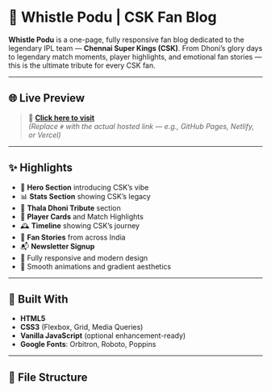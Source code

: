 # 🦁 Whistle Podu | CSK Fan Blog

**Whistle Podu** is a one-page, fully responsive fan blog dedicated to the legendary IPL team — **Chennai Super Kings (CSK)**. From Dhoni’s glory days to legendary match moments, player highlights, and emotional fan stories — this is the ultimate tribute for every CSK fan.

---

## 🌐 Live Preview

> 📌 **[Click here to visit](#)**  
> *(Replace `#` with the actual hosted link — e.g., GitHub Pages, Netlify, or Vercel)*

---

## ✨ Highlights

- 💛 **Hero Section** introducing CSK’s vibe  
- 📊 **Stats Section** showing CSK’s legacy  
- 👑 **Thala Dhoni Tribute** section  
- 🏏 **Player Cards** and Match Highlights  
- 🕰️ **Timeline** showing CSK’s journey  
- 📖 **Fan Stories** from across India  
- 📬 **Newsletter Signup**  
- 📱 Fully responsive and modern design  
- 🌈 Smooth animations and gradient aesthetics  

---

## 🧱 Built With

- **HTML5**
- **CSS3** (Flexbox, Grid, Media Queries)
- **Vanilla JavaScript** (optional enhancement-ready)
- **Google Fonts**: Orbitron, Roboto, Poppins

---

## 📁 File Structure

